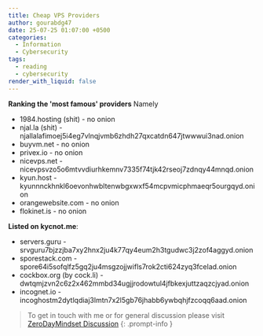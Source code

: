 ```yaml
---
title: Cheap VPS Providers
author: gourabdg47
date: 25-07-25 01:07:00 +0500
categories:
  - Information
  - Cybersecurity
tags:
  - reading
  - cybersecurity
render_with_liquid: false
---
```

**Ranking the 'most famous' providers**
Namely  

- 1984.hosting (shit) - no onion
- njal.la (shit) - njallalafimoej5i4eg7vlnqjvmb6zhdh27qxcatdn647jtwwwui3nad.onion
- buyvm.net - no onion
- privex.io - no onion
- nicevps.net - nicevpsvzo5o6mtvvdiurhkemnv7335f74tjk42rseoj7zdnqy44mnqd.onion
- kyun.host - kyunnnckhnkl6oevonhwbltenwbgxwxf54mcpvmicphmaeqr5ourgqyd.onion
- orangewebsite.com - no onion
- flokinet.is - no onion

  
  
**Listed on kycnot.me**:  

- servers.guru - srvguru7bjzzjba7xy2hnx2ju4k77qy4eum2h3tgudwc3j2zof4aggyd.onion
- sporestack.com - spore64i5sofqlfz5gq2ju4msgzojjwifls7rok2cti624zyq3fcelad.onion
- cockbox.org (by cock.li) - dwtqmjzvn2c6z2x462mmbd34ugjjrodowtul4jfbkexjuttzaqzcjyad.onion
- incognet.io - incoghostm2dytlqdiaj3lmtn7x2l5gb76jhabb6ywbqhjfzcoqq6aad.onion


> To get in touch with me or for general discussion please visit [ZeroDayMindset Discussion](https://github.com/orgs/X3N0-G0D/discussions/1) 
{: .prompt-info }
